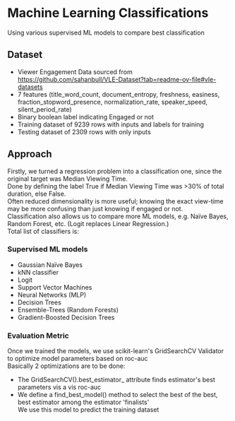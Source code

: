 # Machine Learning Classifications
Using various supervised ML models to compare best classification 

## Dataset
- Viewer Engagement Data sourced from https://github.com/sahanbull/VLE-Dataset?tab=readme-ov-file#vle-datasets
- 7 features (title_word_count, document_entropy, freshness, easiness, fraction_stopword_presence, normalization_rate, speaker_speed, silent_period_rate)
- Binary boolean label indicating Engaged or not 
- Training dataset of 9239 rows with inputs and labels for training 
- Testing dataset of 2309 rows with only inputs 

## Approach
Firstly, we turned a regression problem into a classification one, since the original target was Median Viewing Time.  
Done by defining the label True if Median Viewing Time was >30% of total duration, else False.  
Often reduced dimensionality is more useful; knowing the exact view-time may be more confusing than just knowing if engaged or not.  
Classification also allows us to compare more ML models, e.g. Naïve Bayes, Random Forest, etc. (Logit replaces Linear Regression.)  
Total list of classifiers is:

### Supervised ML models
- Gaussian Naïve Bayes
- kNN classifier
- Logit
- Support Vector Machines 
- Neural Networks (MLP)
- Decision Trees
- Ensemble-Trees (Random Forests)
- Gradient-Boosted Decision Trees

### Evaluation Metric
Once we trained the models, we use scikit-learn's GridSearchCV Validator to optimize model parameters based on roc-auc  
Basically 2 optimizations are to be done:  
- The GridSearchCV().best_estimator_ attribute finds estimator's best parameters vis a vis roc-auc
- We define a find_best_model() method to select the best of the best, best estimator among the estimator 'finalists'  
We use this model to predict the training dataset
